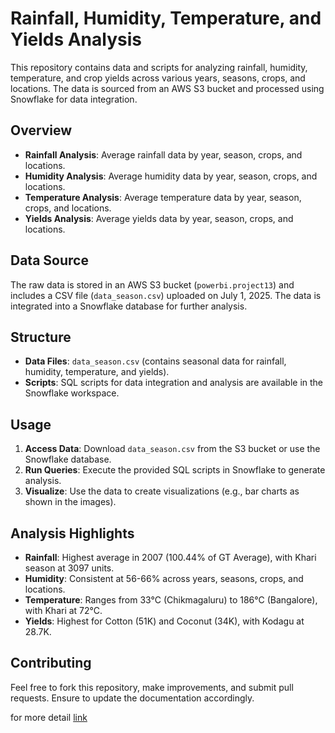 # Rainfall, Humidity, Temperature, and Yields Analysis

This repository contains data and scripts for analyzing rainfall, humidity, temperature, and crop yields across various years, seasons, crops, and locations. The data is sourced from an AWS S3 bucket and processed using Snowflake for data integration.

## Overview

- **Rainfall Analysis**: Average rainfall data by year, season, crops, and locations.
- **Humidity Analysis**: Average humidity data by year, season, crops, and locations.
- **Temperature Analysis**: Average temperature data by year, season, crops, and locations.
- **Yields Analysis**: Average yields data by year, season, crops, and locations.

## Data Source

The raw data is stored in an AWS S3 bucket (`powerbi.project13`) and includes a CSV file (`data_season.csv`) uploaded on July 1, 2025. The data is integrated into a Snowflake database for further analysis.

## Structure

- **Data Files**: `data_season.csv` (contains seasonal data for rainfall, humidity, temperature, and yields).
- **Scripts**: SQL scripts for data integration and analysis are available in the Snowflake workspace.

## Usage

1. **Access Data**: Download `data_season.csv` from the S3 bucket or use the Snowflake database.
2. **Run Queries**: Execute the provided SQL scripts in Snowflake to generate analysis.
3. **Visualize**: Use the data to create visualizations (e.g., bar charts as shown in the images).

## Analysis Highlights

- **Rainfall**: Highest average in 2007 (100.44% of GT Average), with Khari season at 3097 units.
- **Humidity**: Consistent at 56-66% across years, seasons, crops, and locations.
- **Temperature**: Ranges from 33°C (Chikmagaluru) to 186°C (Bangalore), with Khari at 72°C.
- **Yields**: Highest for Cotton (51K) and Coconut (34K), with Kodagu at 28.7K.

## Contributing

Feel free to fork this repository, make improvements, and submit pull requests. Ensure to update the documentation accordingly.


for more detail
[link](https://g.co/gemini/share/824716bb5bc7)
